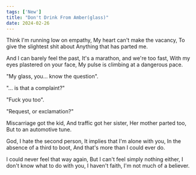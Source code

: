 ```yaml
---
tags: ['New']
title: "Don't Drink From Amber(glass)"
date: 2024-02-26
---
```


Think I'm running low on empathy,
My heart can't make the vacancy,
To give the slightest shit about
Anything that has parted me.

And I can barely feel the past,
It's a marathon, and we're too fast,
With my eyes plastered on your face,
My pulse is climbing at a dangerous pace.

"My glass, you... know the question".

"... is that a complaint?"

"Fuck you too".

"Request, or exclamation?"

Miscarriage got the kid,
And traffic got her sister,
Her mother parted too,
But to an automotive tune.

God, I hate the second person,
It implies that I'm alone with you,
In the absence of a third to boot,
And that's more than I could ever do.

I could never feel that way again,
But I can't feel simply nothing either,
I don't know what to do with you,
I haven't faith, I'm not much of a believer.
